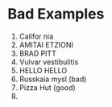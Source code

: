 # Bad Examples
1. Califor nia
2. AMITAI ETZIONI
3. BRAD PITT
4. Vulvar vestibulitis
5. HELLO HELLO
6. Russkaia mysl (bad)
7. Pizza Hut (good)
8. 
